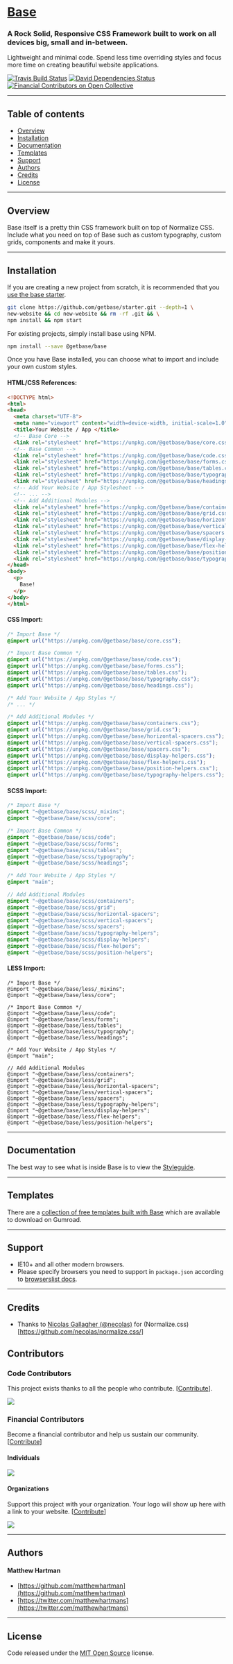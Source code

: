 # [Base](http://getbase.org)

### A Rock Solid, Responsive CSS Framework built to work on all devices big, small and in-between.

Lightweight and minimal code. Spend less time overriding styles and focus more time on creating beautiful website applications.

[![Travis Build Status][travis-img]][travis] [![David Dependencies Status][david-img]][david] [![Financial Contributors on Open Collective](oc-img)](oc) 

[travis-img]:   https://img.shields.io/travis/getbase/base.svg?branch=master
[david-img]:    https://img.shields.io/david/dev/getbase/base.svg?branch=master&label=dependencies
[travis]:       https://travis-ci.org/getbase/base
[david]:        https://david-dm.org/getbase/base?type=dev
[oc-img]:       https://opencollective.com/base/all/badge.svg?label=financial+contributors
[oc]:           https://opencollective.com/base

* * *

## Table of contents

* [Overview](#overview)
* [Installation](#installation)
* [Documentation](#documentation)
* [Templates](#templates)
* [Support](#support)
* [Authors](#authors)
* [Credits](#credits)
* [License](#license)

* * *

## Overview

Base itself is a pretty thin CSS framework built on top of Normalize CSS. Include what you need on top of Base such as custom typography, custom grids, components and make it yours.

* * *

## Installation

If you are creating a new project from scratch, it is recommended that you [use the base starter](https://github.com/getbase/starter).

```bash
git clone https://github.com/getbase/starter.git --depth=1 \
new-website && cd new-website && rm -rf .git && \
npm install && npm start
```

For existing projects, simply install base using NPM.

```bash
npm install --save @getbase/base
```

Once you have Base installed, you can choose what to import and include your own custom styles.

#### HTML/CSS References:

  ```html
  <!DOCTYPE html>
  <html>
  <head>
    <meta charset="UTF-8">
    <meta name="viewport" content="width=device-width, initial-scale=1.0">
    <title>Your Website / App </title>
    <!-- Base Core -->
    <link rel="stylesheet" href="https://unpkg.com/@getbase/base/core.css">
    <!-- Base Common -->
    <link rel="stylesheet" href="https://unpkg.com/@getbase/base/code.css">
    <link rel="stylesheet" href="https://unpkg.com/@getbase/base/forms.css">
    <link rel="stylesheet" href="https://unpkg.com/@getbase/base/tables.css">
    <link rel="stylesheet" href="https://unpkg.com/@getbase/base/typography.css">
    <link rel="stylesheet" href="https://unpkg.com/@getbase/base/headings.css">
    <!-- Add Your Website / App Stylesheet -->
    <!-- ... -->
    <!-- Add Additional Modules -->
    <link rel="stylesheet" href="https://unpkg.com/@getbase/base/containers.css">
    <link rel="stylesheet" href="https://unpkg.com/@getbase/base/grid.css">
    <link rel="stylesheet" href="https://unpkg.com/@getbase/base/horizontal-spacers.css">
    <link rel="stylesheet" href="https://unpkg.com/@getbase/base/vertical-spacers.css">
    <link rel="stylesheet" href="https://unpkg.com/@getbase/base/spacers.css">
    <link rel="stylesheet" href="https://unpkg.com/@getbase/base/display-helpers.css">
    <link rel="stylesheet" href="https://unpkg.com/@getbase/base/flex-helpers.css">
    <link rel="stylesheet" href="https://unpkg.com/@getbase/base/position-helpers.css">
    <link rel="stylesheet" href="https://unpkg.com/@getbase/base/typography-helpers.css">
  </head>
  <body>
    <p>
      Base!
    </p>
  </body>
  </html>
  ```

#### CSS Import:

  ```css
  /* Import Base */
  @import url("https://unpkg.com/@getbase/base/core.css");

  /* Import Base Common */
  @import url("https://unpkg.com/@getbase/base/code.css");
  @import url("https://unpkg.com/@getbase/base/forms.css");
  @import url("https://unpkg.com/@getbase/base/tables.css");
  @import url("https://unpkg.com/@getbase/base/typography.css");
  @import url("https://unpkg.com/@getbase/base/headings.css");

  /* Add Your Website / App Styles */
  /* ... */

  /* Add Additional Modules */
  @import url("https://unpkg.com/@getbase/base/containers.css");
  @import url("https://unpkg.com/@getbase/base/grid.css");
  @import url("https://unpkg.com/@getbase/base/horizontal-spacers.css");
  @import url("https://unpkg.com/@getbase/base/vertical-spacers.css");
  @import url("https://unpkg.com/@getbase/base/spacers.css");
  @import url("https://unpkg.com/@getbase/base/display-helpers.css");
  @import url("https://unpkg.com/@getbase/base/flex-helpers.css");
  @import url("https://unpkg.com/@getbase/base/position-helpers.css");
  @import url("https://unpkg.com/@getbase/base/typography-helpers.css");
  ```

#### SCSS Import:

  ```scss
  /* Import Base */
  @import "~@getbase/base/scss/_mixins";
  @import "~@getbase/base/scss/core";
  
  /* Import Base Common */
  @import "~@getbase/base/scss/code";
  @import "~@getbase/base/scss/forms";
  @import "~@getbase/base/scss/tables";
  @import "~@getbase/base/scss/typography";
  @import "~@getbase/base/scss/headings";

  /* Add Your Website / App Styles */
  @import "main";

  // Add Additional Modules
  @import "~@getbase/base/scss/containers";
  @import "~@getbase/base/scss/grid";
  @import "~@getbase/base/scss/horizontal-spacers";
  @import "~@getbase/base/scss/vertical-spacers";
  @import "~@getbase/base/scss/spacers";
  @import "~@getbase/base/scss/typography-helpers";
  @import "~@getbase/base/scss/display-helpers";
  @import "~@getbase/base/scss/flex-helpers";
  @import "~@getbase/base/scss/position-helpers";
  ```

#### LESS Import:

  ```less
  /* Import Base */
  @import "~@getbase/base/less/_mixins";
  @import "~@getbase/base/less/core";
  
  /* Import Base Common */
  @import "~@getbase/base/less/code";
  @import "~@getbase/base/less/forms";
  @import "~@getbase/base/less/tables";
  @import "~@getbase/base/less/typography";
  @import "~@getbase/base/less/headings";

  /* Add Your Website / App Styles */
  @import "main";

  // Add Additional Modules
  @import "~@getbase/base/less/containers";
  @import "~@getbase/base/less/grid";
  @import "~@getbase/base/less/horizontal-spacers";
  @import "~@getbase/base/less/vertical-spacers";
  @import "~@getbase/base/less/spacers";
  @import "~@getbase/base/less/typography-helpers";
  @import "~@getbase/base/less/display-helpers";
  @import "~@getbase/base/less/flex-helpers";
  @import "~@getbase/base/less/position-helpers";
  ```

* * *

## Documentation

The best way to see what is inside Base is to view the [Styleguide](//unpkg.com/@getbase/base/index.html).

* * *

## Templates

There are a [collection of free templates built with Base](https://gumroad.com/getbase) which are available to download on Gumroad.

* * *

## Support

* IE10+ and all other modern browsers.
* Please specify browsers you need to support in `package.json` according to [browserslist docs](https://github.com/ai/browserslist#queries).

* * *

## Credits

* Thanks to [Nicolas Gallagher (@necolas)](https://github.com/necolas/) for (Normalize.css)[https://github.com/necolas/normalize.css/]

## Contributors

### Code Contributors

This project exists thanks to all the people who contribute. [[Contribute](CONTRIBUTING.md)].

<a href="https://github.com/getbase/base/graphs/contributors"><img src="https://opencollective.com/base/contributors.svg?width=890&button=false" /></a>

### Financial Contributors

Become a financial contributor and help us sustain our community. [[Contribute](https://opencollective.com/base/contribute)]

#### Individuals

<a href="https://opencollective.com/base"><img src="https://opencollective.com/base/individuals.svg?width=890"></a>

#### Organizations

Support this project with your organization. Your logo will show up here with a link to your website. [[Contribute](https://opencollective.com/base/contribute)]

<a href="https://opencollective.com/base/organization/0/website"><img src="https://opencollective.com/base/organization/0/avatar.svg"></a>



* * *

## Authors

#### Matthew Hartman

* [https://github.com/matthewhartman](https://github.com/matthewhartman)
* [https://twitter.com/matthewhartmans](https://twitter.com/matthewhartmans)

* * *

## License

Code released under the [MIT Open Source](https://opensource.org/licenses/MIT) license.
